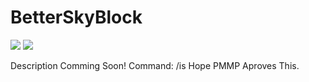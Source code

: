 # BetterSkyBlock
[![](https://poggit.pmmp.io/shield.state/BetterSkyBlock)](https://poggit.pmmp.io/p/BetterSkyBlock)
<a href="https://poggit.pmmp.io/p/BetterSkyBlock"><img src="https://poggit.pmmp.io/shield.state/BetterSkyBlock"></a>

Description Comming Soon! Command: /is
Hope PMMP Aproves This.
